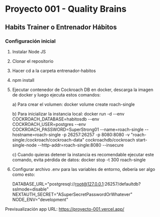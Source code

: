 # Proyecto 001 - Quality Brains

## Habits Trainer o Entrenador Hábitos

### Configuración inicial

1. Instalar Node JS
2. Clonar el repositorio
3. Hacer cd a la carpeta entrenador-habitos
4. npm install
5. Ejecutar contenedor de Cockroach DB en docker, descarga la imagen de docker y luego ejecuta estos comandos:

   a) Para crear el volumen: docker volume create roach-single

   b) Para inicializar la instancia local: docker run -d --env COCKROACH_DATABASE=habitosdb --env COCKROACH_USER=postgres --env COCKROACH_PASSWORD=SuperStrong01 --name=roach-single --hostname=roach-single -p 26257:26257 -p 8080:8080 -v "roach-single:/cockroach/cockroach-data" cockroachdb/cockroach start-single-node --http-addr=roach-single:8080 --insecure

   c) Cuando quieras detener la instancia es recomendable ejecutar este comando, evita pérdida de datos: docker stop -t 300 roach-single

6. Configurar archivo .env para las variables de entorno, debería ser algo como esto:

   DATABASE_URL="postgresql://root@127.0.0.1:26257/defaultdb?sslmode=disable"
   NEXTAUTH_SECRET="ASuperSecretPasswordOrWhatever"
   NODE_ENV="development"

Previsualización app URL: <https://proyecto-001.vercel.app/>
